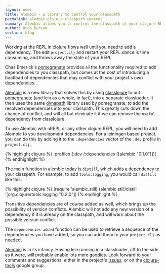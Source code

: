 ```yaml
---
layout: news
title: Alembic - a library to control your classpath
permalink: alembic-clojure-classpath-control
summary: Alembic allows you to control the classpath of your clojure REPL
author: Hugo Duncan
section: blog
---
```


Working at the REPL in clojure flows well until you need to add a dependency.
The edit `project.clj` and restart your REPL dance is time consuming, and throws
away the state of your REPL.

Chas Emerick's [pomegranate](https://github.com/cemerick/pomegranate) provides
all the functionality required to add dependencies to you classpath, but comes
at the cost of introducing a boatload of dependencies that may conflict with
your project's own dependencies.

[Alembic](https://github.com/pallet/alembic) is a new library that solves this
by using [classlojure](https://github.com/flatland/classlojure) to put
[pomegranate](https://github.com/cemerick/pomegranate) (and lein as a whole, in
fact), into a separate classloader.  It then uses the same
[dynapath](https://github.com/tobias/dynapath) library used by pomegranate, to
add the resolved dependencies into your classpath.  This greatly cuts down the
chance of conflict, and will all but eliminate it if we can remove the `useful`
dependency from classlojure.

To use Alembic with nREPL or any other clojure REPL, you will need to add
Alembic to you development dependencies.  For a leiningen based project, you can
do this by adding it to the `:dependencies` vector of the `:dev` profile in
`project.clj`.

{% highlight clojure %}
:profiles {:dev {:dependencies [[alembic "0.1.0"]]}}
{% endhighlight %}

The main function in alembic today is `distill`, which adds a dependency to your
classpath.  For example, to add `tools.logging`, you would call `distill` like
this:

{% highlight clojure %}
(require 'alembic.still)
(alembic.still/distill '[org.clojure/tools.logging "0.2.0"])
{% endhighlight %}

Transitive dependencies are of course added as well, which brings up the
possibility of version conflicts.  Alembic will not add any new version of a
dependency if it is already on the classpath, and will warn about the possible
version conflict.

The `dependencies-added` function can be used to retrieve a sequence of the
dependencies you have added, so you can add them to your `project.clj` as
needed.

[Alembic](https://github.com/pallet/alembic) is in its infancy.  Having lein
running in a classloader, off to the side as it were, will probably enable lots
more goodies.  Look forward to your comments and suggestions, either in the
project's [issues](https://github.com/pallet/alembic), or on the
[clojure-tools](https://groups.google.com/forum/?fromgroups#!forum/clojure-tools)
google group.
